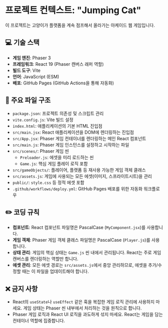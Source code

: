 # 프로젝트 컨텍스트: "Jumping Cat"

이 프로젝트는 고양이가 플랫폼을 계속 점프해서 올라가는 아케이드 웹 게임입니다.

## 💻 기술 스택

- **게임 엔진**: Phaser 3
- **프레임워크**: React 19 (Phaser 캔버스 래퍼 역할)
- **빌드 도구**: Vite
- **언어**: JavaScript (ESM)
- **배포**: GitHub Pages (GitHub Actions을 통해 자동화)

## 📂 주요 파일 구조

- `package.json`: 프로젝트 의존성 및 스크립트 관리
- `vite.config.js`: Vite 빌드 설정
- `index.html`: 애플리케이션의 기본 HTML 진입점
- `src/main.jsx`: React 애플리케이션을 DOM에 렌더링하는 진입점
- `src/App.jsx`: Phaser 게임 컨테이너를 렌더링하는 메인 React 컴포넌트
- `src/main.js`: Phaser 게임 인스턴스를 설정하고 시작하는 파일
- `src/scenes/`: Phaser 게임 씬
  - `Preloader.js`: 에셋을 미리 로드하는 씬
  - `Game.js`: 핵심 게임 플레이 로직 포함
- `src/gameObjects/`: 플레이어, 플랫폼 등 재사용 가능한 게임 객체 클래스
- `src/assets.js`: 게임에 사용되는 모든 에셋(이미지, 스프라이트시트)을 관리
- `public/`: `style.css` 등 정적 에셋 포함
- `.github/workflows/deploy.yml`: GitHub Pages 배포를 위한 자동화 워크플로우

## ✏️ 코딩 규칙

- **컴포넌트**: React 컴포넌트 파일명은 PascalCase (`MyComponent.jsx`)를 사용합니다.
- **게임 객체**: Phaser 게임 객체 클래스 파일명은 PascalCase (`Player.js`)를 사용합니다.
- **상태 관리**: 게임의 핵심 상태는 `Game.js` 씬 내에서 관리됩니다. React는 주로 게임 캔버스를 렌더링하는 역할만 합니다.
- **에셋 관리**: 모든 에셋 경로는 `src/assets.js`에서 중앙 관리하므로, 에셋을 추가/수정할 때는 이 파일을 업데이트해야 합니다.

## ❌ 금지 사항

- React의 `useState`나 `useEffect` 같은 훅을 복잡한 게임 로직 관리에 사용하지 마세요. 게임 상태는 Phaser 씬 내부에서 처리하는 것을 원칙으로 합니다.
- Phaser 게임 로직과 React UI 로직을 과도하게 섞지 마세요. React는 게임을 담는 컨테이너 역할에 집중합니다.
